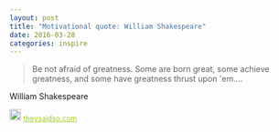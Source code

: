 ```yaml
---
layout: post
title: "Motivational quote: William Shakespeare"
date: 2016-03-28
categories: inspire
---
```

> Be not afraid of greatness. Some are born great, some achieve greatness, and some have greatness thrust upon 'em....

William Shakespeare

<span style="z-index:50;font-size:0.9em;"><img src="https://theysaidso.com/branding/theysaidso.png" height="20" width="20" alt="theysaidso.com"/><a href="https://theysaidso.com" title="Powered by quotes from theysaidso.com" style="color: #9fcc25; margin-left: 4px; vertical-align: middle;">theysaidso.com</a></span>
